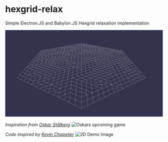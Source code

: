 # hexgrid-relax
Simple Electron.JS and Babylon.JS Hexgrid relaxation implementation

![Screenshot](./docs/screenshot.png)

*Inspiration from [Oskar Stålberg](https://twitter.com/OskSta)*
![Oskars upcoming game](https://twitter.com/i/status/1259838941299183619)

*Code inspired by [Kevin Chapelier](https://github.com/kchapelier)*
![2D Demo Image](https://raw.githubusercontent.com/kchapelier/hexagrid-relaxing/master/example.png)